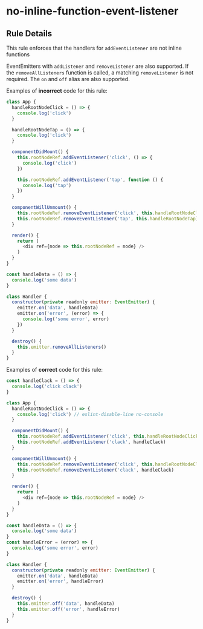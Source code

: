 # no-inline-function-event-listener

## Rule Details

This rule enforces that the handlers for `addEventListener` are not inline functions

EventEmitters with `addListener` and `removeListener` are also supported. If the `removeAllListeners` function is called, a matching
`removeListener` is not required. The `on` and `off` alias are also supported.

Examples of **incorrect** code for this rule:

```js
class App {
  handleRootNodeClick = () => {
    console.log('click')
  }

  handleRootNodeTap = () => {
    console.log('click')
  }

  componentDidMount() {
    this.rootNodeRef.addEventListener('click', () => {
      console.log('click')
    })

    this.rootNodeRef.addEventListener('tap', function () {
      console.log('tap')
    })
  }

  componentWillUnmount() {
    this.rootNodeRef.removeEventListener('click', this.handleRootNodeClick)
    this.rootNodeRef.removeEventListener('tap', this.handleRootNodeTap)
  }

  render() {
    return (
      <div ref={node => this.rootNodeRef = node} />
    )
  }
}
```

```js
const handleData = () => {
  console.log('some data')
}

class Handler {
  constructor(private readonly emitter: EventEmitter) {
    emitter.on('data', handleData)
    emitter.on('error', (error) => {
      console.log('some error', error)
    })
  }

  destroy() {
    this.emitter.removeAllListeners()
  }
}
```

Examples of **correct** code for this rule:

```js
const handleClack = () => {
  console.log('click clack')
}

class App {
  handleRootNodeClick = () => {
    console.log('click') // eslint-disable-line no-console
  }

  componentDidMount() {
    this.rootNodeRef.addEventListener('click', this.handleRootNodeClick)
    this.rootNodeRef.addEventListener('clack', handleClack)
  }

  componentWillUnmount() {
    this.rootNodeRef.removeEventListener('click', this.handleRootNodeClick)
    this.rootNodeRef.removeEventListener('clack', handleClack)
  }

  render() {
    return (
      <div ref={node => this.rootNodeRef = node} />
    )
  }
}
```

```js
const handleData = () => {
  console.log('some data')
}
const handleError = (error) => {
  console.log('some error', error)
}

class Handler {
  constructor(private readonly emitter: EventEmitter) {
    emitter.on('data', handleData)
    emitter.on('error', handleError)
  }

  destroy() {
    this.emitter.off('data', handleData)
    this.emitter.off('error', handleError)       
  }
}
```
